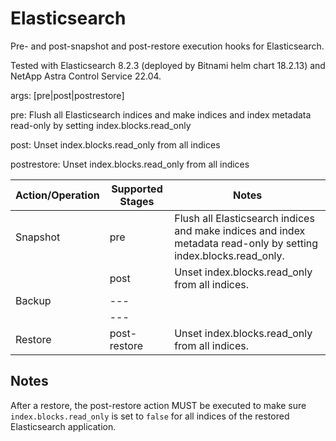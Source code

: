 # Elasticsearch

Pre- and post-snapshot and post-restore execution hooks for Elasticsearch.

Tested with Elasticsearch 8.2.3 (deployed by Bitnami helm chart 18.2.13) and NetApp Astra Control Service 22.04.

args: [pre|post|postrestore]

pre: Flush all Elasticsearch indices and make indices and index metadata read-only by setting index.blocks.read_only

post: Unset index.blocks.read_only from all indices

postrestore: Unset index.blocks.read_only from all indices

| Action/Operation | Supported Stages |               Notes                                                                                                     |
| -----------------|------------------|-------------------------------------------------------------------------------------------------------------------------|
| Snapshot         | pre              | Flush all Elasticsearch indices and make indices and index metadata read-only by setting index.blocks.read_only.        |
|                  | post             | Unset index.blocks.read_only from all indices.                                                                          |
| Backup           | ---              |                                                                                                                         |
|                  | ---              |                                                                                                                         |
| Restore          | post-restore     | Unset index.blocks.read_only from all indices.                                                                          |


## Notes

After a restore, the post-restore action MUST be executed to make sure `index.blocks.read_only` is set to `false` for all indices of the restored Elasticsearch application.
